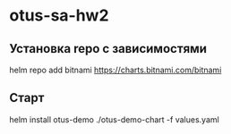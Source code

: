 # otus-sa-hw2

## Установка repo с зависимостями
  helm repo add bitnami https://charts.bitnami.com/bitnami

## Старт
  helm install otus-demo ./otus-demo-chart -f values.yaml

